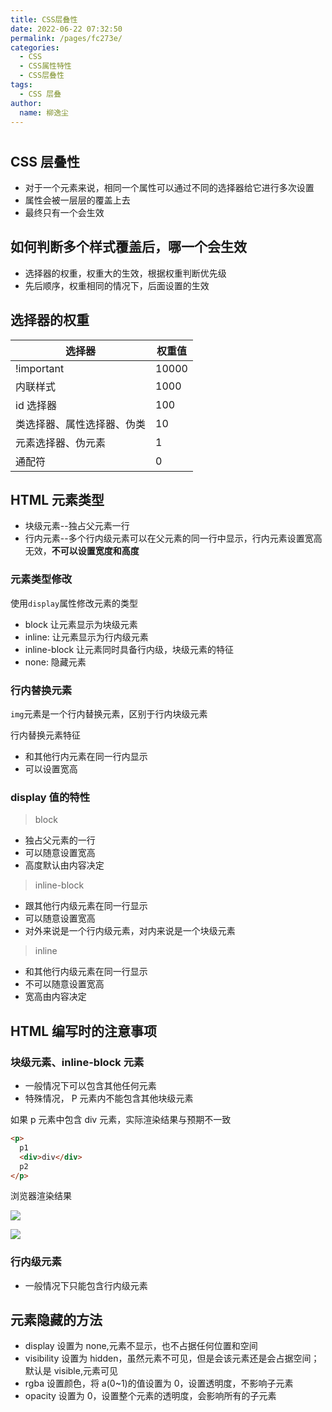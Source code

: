 ```yaml
---
title: CSS层叠性
date: 2022-06-22 07:32:50
permalink: /pages/fc273e/
categories:
  - CSS
  - CSS属性特性
  - CSS层叠性
tags:
  - CSS 层叠
author:
  name: 柳逸尘
---
```


#

## CSS 层叠性

- 对于一个元素来说，相同一个属性可以通过不同的选择器给它进行多次设置
- 属性会被一层层的覆盖上去
- 最终只有一个会生效

## 如何判断多个样式覆盖后，哪一个会生效

- 选择器的权重，权重大的生效，根据权重判断优先级
- 先后顺序，权重相同的情况下，后面设置的生效

## 选择器的权重

| 选择器                     | 权重值 |
| -------------------------- | ------ |
| !important                 | 10000  |
| 内联样式                   | 1000   |
| id 选择器                  | 100    |
| 类选择器、属性选择器、伪类 | 10     |
| 元素选择器、伪元素         | 1      |
| 通配符                     | 0      |

## HTML 元素类型

- 块级元素--独占父元素一行
- 行内元素--多个行内级元素可以在父元素的同一行中显示，行内元素设置宽高无效，**不可以设置宽度和高度**

### 元素类型修改

使用`display`属性修改元素的类型

- block 让元素显示为块级元素
- inline: 让元素显示为行内级元素
- inline-block 让元素同时具备行内级，块级元素的特征
- none: 隐藏元素

### 行内替换元素

`img`元素是一个行内替换元素，区别于行内块级元素

行内替换元素特征

- 和其他行内元素在同一行内显示
- 可以设置宽高

### display 值的特性

> block

- 独占父元素的一行
- 可以随意设置宽高
- 高度默认由内容决定

> inline-block

- 跟其他行内级元素在同一行显示
- 可以随意设置宽高
- 对外来说是一个行内级元素，对内来说是一个块级元素

> inline

- 和其他行内级元素在同一行显示
- 不可以随意设置宽高
- 宽高由内容决定

## HTML 编写时的注意事项

### 块级元素、inline-block 元素

- 一般情况下可以包含其他任何元素
- 特殊情况， P 元素内不能包含其他块级元素

如果 p 元素中包含 div 元素，实际渲染结果与预期不一致

```html
<p>
  p1
  <div>div</div>
  p2
</p>
```

浏览器渲染结果

![](https://cdn.staticaly.com/gh/liuyichens/blog_img@main/20220622235935.png)

![](https://cdn.staticaly.com/gh/liuyichens/blog_img@main/20220623000009.png)

### 行内级元素

- 一般情况下只能包含行内级元素

## 元素隐藏的方法

- display 设置为 none,元素不显示，也不占据任何位置和空间
- visibility 设置为 hidden，虽然元素不可见，但是会该元素还是会占据空间；默认是 visible,元素可见
- rgba 设置颜色，将 a(0~1)的值设置为 0，设置透明度，不影响子元素
- opacity 设置为 0，设置整个元素的透明度，会影响所有的子元素
